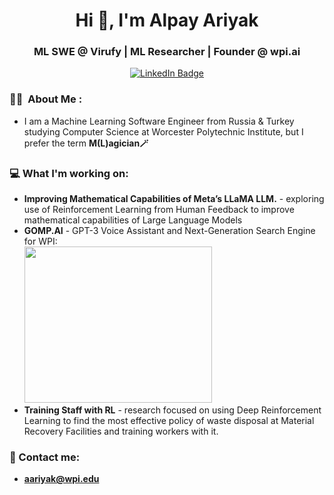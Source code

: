 <h1 align="center">Hi 👋, I'm Alpay Ariyak</h1>
<h3 align="center">ML SWE @ Virufy | ML Researcher | Founder @ wpi.ai</h3>
<p align="center">
<a href="https://www.linkedin.com/in/alpayariyak"><img src="https://img.shields.io/badge/LinkedIn-blue?style=for-the-badge&logo=linkedin&logoColor=white" alt="LinkedIn Badge"></a>
</p>

### :technologist: &nbsp;About Me :

- I am a Machine Learning Software Engineer from Russia & Turkey studying Computer Science at Worcester Polytechnic Institute, but I prefer the term **M(L)agician🪄**

### 💻 What I'm working on:
- __Improving Mathematical Capabilities of Meta’s LLaMA LLM.__ - exploring use of Reinforcement Learning from Human Feedback to improve mathematical capabilities of Large Language Models
- __GOMP.AI__ - GPT-3 Voice Assistant and Next-Generation Search Engine for WPI:    
   <img src="https://user-images.githubusercontent.com/98838263/205676848-15655325-d666-4087-95dc-1bb22358862b.png" width="300" height="250" />
- __Training Staff with RL__ - research focused on using Deep Reinforcement Learning to find the most effective policy of waste disposal at Material Recovery Facilities and training workers with it.


### 📧 Contact me:
- **aariyak@wpi.edu**

